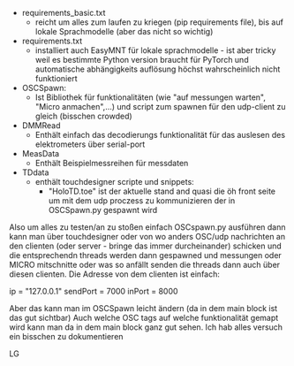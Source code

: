 * requirements_basic.txt 
  * reicht um alles zum laufen zu kriegen (pip requirements file), bis auf lokale Sprachmodelle (aber das nicht so wichtig)
* requirements.txt 
  * installiert auch EasyMNT für lokale sprachmodelle - ist aber tricky weil es bestimmte Python version braucht für PyTorch und automatische abhängigkeits auflösung höchst wahrscheinlich nicht funktioniert
* OSCSpawn:
  * Ist Bibliothek für funktionalitäten (wie "auf messungen warten", "Micro anmachen",...) und script zum spawnen für den udp-client zu gleich (bisschen crowded)
* DMMRead
  * Enthält einfach das decodierungs funktionalität für das auslesen des elektrometers über serial-port
* MeasData
  * Enthält Beispielmessreihen für messdaten
* TDdata
  * enthält touchdesigner scripte und snippets: 
    * "HoloTD.toe" ist der aktuelle stand and quasi die öh front seite um mit dem udp proczess zu kommunizieren der in OSCSpawn.py gespawnt wird

Also um alles zu testen/an zu stoßen einfach OSCspawn.py ausführen dann kann man über touchdesigner oder von wo anders OSC/udp nachrichten an den clienten (oder server - bringe das immer durcheinander) schicken und die entsprechendn threads werden dann gespawned und messungen oder MICRO mitschnitte oder was so anfällt senden die threads dann auch über diesen clienten. Die Adresse von dem clienten ist einfach:

ip = "127.0.0.1"
sendPort = 7000
inPort = 8000

Aber das kann man im OSCSpawn leicht ändern (da in dem main block ist das gut sichtbar)
Auch welche OSC tags auf welche funktionalität gemapt wird kann man da in dem main block ganz gut sehen. Ich hab alles versuch ein bisschen zu dokumentieren

LG
